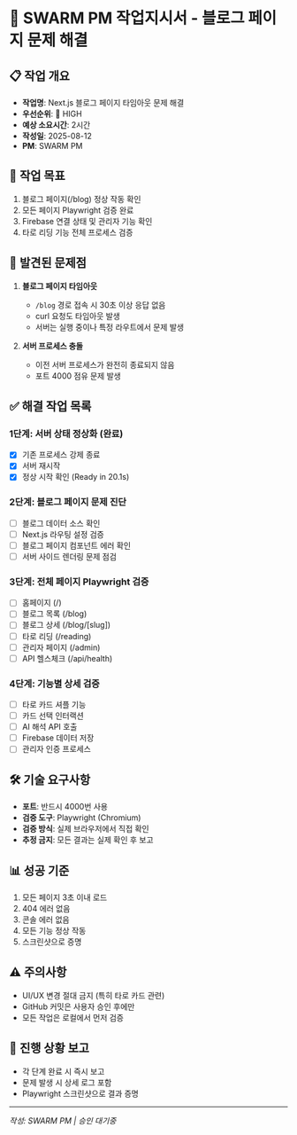 # 🔧 SWARM PM 작업지시서 - 블로그 페이지 문제 해결

## 📋 작업 개요
- **작업명**: Next.js 블로그 페이지 타임아웃 문제 해결
- **우선순위**: 🔴 HIGH
- **예상 소요시간**: 2시간
- **작성일**: 2025-08-12
- **PM**: SWARM PM

## 🎯 작업 목표
1. 블로그 페이지(/blog) 정상 작동 확인
2. 모든 페이지 Playwright 검증 완료
3. Firebase 연결 상태 및 관리자 기능 확인
4. 타로 리딩 기능 전체 프로세스 검증

## 🚨 발견된 문제점
1. **블로그 페이지 타임아웃**
   - `/blog` 경로 접속 시 30초 이상 응답 없음
   - curl 요청도 타임아웃 발생
   - 서버는 실행 중이나 특정 라우트에서 문제 발생

2. **서버 프로세스 충돌**
   - 이전 서버 프로세스가 완전히 종료되지 않음
   - 포트 4000 점유 문제 발생

## ✅ 해결 작업 목록

### 1단계: 서버 상태 정상화 (완료)
- [x] 기존 프로세스 강제 종료
- [x] 서버 재시작
- [x] 정상 시작 확인 (Ready in 20.1s)

### 2단계: 블로그 페이지 문제 진단
- [ ] 블로그 데이터 소스 확인
- [ ] Next.js 라우팅 설정 검증
- [ ] 블로그 페이지 컴포넌트 에러 확인
- [ ] 서버 사이드 렌더링 문제 점검

### 3단계: 전체 페이지 Playwright 검증
- [ ] 홈페이지 (/)
- [ ] 블로그 목록 (/blog)
- [ ] 블로그 상세 (/blog/[slug])
- [ ] 타로 리딩 (/reading)
- [ ] 관리자 페이지 (/admin)
- [ ] API 헬스체크 (/api/health)

### 4단계: 기능별 상세 검증
- [ ] 타로 카드 셔플 기능
- [ ] 카드 선택 인터랙션
- [ ] AI 해석 API 호출
- [ ] Firebase 데이터 저장
- [ ] 관리자 인증 프로세스

## 🛠️ 기술 요구사항
- **포트**: 반드시 4000번 사용
- **검증 도구**: Playwright (Chromium)
- **검증 방식**: 실제 브라우저에서 직접 확인
- **추정 금지**: 모든 결과는 실제 확인 후 보고

## 📊 성공 기준
1. 모든 페이지 3초 이내 로드
2. 404 에러 없음
3. 콘솔 에러 없음
4. 모든 기능 정상 작동
5. 스크린샷으로 증명

## ⚠️ 주의사항
- UI/UX 변경 절대 금지 (특히 타로 카드 관련)
- GitHub 커밋은 사용자 승인 후에만
- 모든 작업은 로컬에서 먼저 검증

## 📝 진행 상황 보고
- 각 단계 완료 시 즉시 보고
- 문제 발생 시 상세 로그 포함
- Playwright 스크린샷으로 결과 증명

---
*작성: SWARM PM | 승인 대기중*
